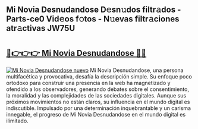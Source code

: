 ## Mi Novia Desnudandose D𝚎sn𝚞dos filtr𝚊dos - Parts-ce0 Vid𝚎os f𝚘tos - N𝚞evas filtr𝚊ciones atr𝚊ctivas JW75U

# <h2><a href="http://mbdc0v.tromn.icu/?c=Mi+Novia+Desnudandose">🔗👉👉👉 Mi Novia Desnudandose 🔗🔗</a></h2>

[![Mi Novia Desnudandose nuevo](https://i.imgur.com/pEAQMta.gif)](http://mbdc0v.tromn.icu/?c=Mi+Novia+Desnudandose)
Mi Novia Desnudandose, una persona multifacética y provocativa, desafía la descripción simple. Su enfoque poco ortodoxo para construir una presencia en la web ha magnetizado y ofendido a los observadores, generando debates sobre el consentimiento, la moralidad y las complejidades de las sociedades digitales. Aunque sus próximos movimientos no están claros, su influencia en el mundo digital es indiscutible. Impulsado por una determinación inquebrantable y un carisma innegable, el progreso de Mi Novia Desnudandose en el mundo digital es ilimitado.
